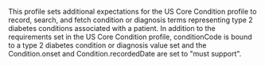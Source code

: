 This profile sets additional expectations for the US Core Condition profile to record, search, and fetch condition or diagnosis terms representing type 2 diabetes conditions associated with a patient. In addition to the requirements set in the US Core Condition profile, conditionCode is bound to a type 2 diabetes condition or diagnosis value set and the Condition.onset and Condition.recordedDate are set to "must support".